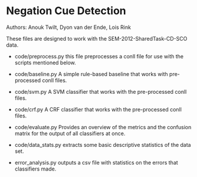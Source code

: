 # Negation Cue Detection
Authors: Anouk Twilt, Dyon van der Ende, Lois Rink


These files are designed to work with the SEM-2012-SharedTask-CD-SCO data.

- code/preprocess.py
this file preprocesses a conll file for use with the scripts mentioned below.

- code/baseline.py
A simple rule-based baseline that works with pre-processed conll files.

- code/svm.py
A SVM classifier that works with the pre-processed conll files.

- code/crf.py
A CRF classifier that works with the pre-processed conll files.

- code/evaluate.py
Provides an overview of the metrics and the confusion matrix for the output of all classifiers at once.

- code/data_stats.py
extracts some basic descriptive statistics of the data set.

- error_analysis.py
outputs a csv file with statistics on the errors that classifiers made.